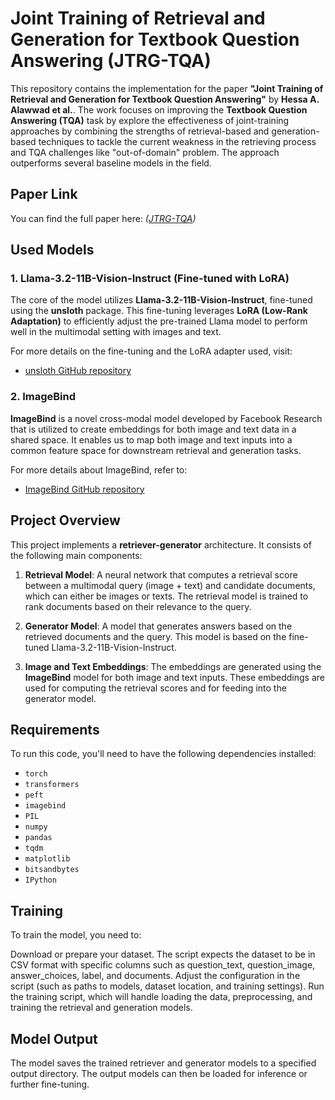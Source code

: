 # Joint Training of Retrieval and Generation for Textbook Question Answering (JTRG-TQA)

This repository contains the implementation for the paper **"Joint Training of Retrieval and Generation for Textbook Question Answering"** by **Hessa A. Alawwad et al.**. The work focuses on improving the **Textbook Question Answering (TQA)** task by explore the effectiveness of joint-training approaches by combining the strengths of retrieval-based and generation-based techniques to tackle the current weakness in the retrieving process and TQA challenges like "out-of-domain" problem. The approach outperforms several baseline models in the field.

## Paper Link

You can find the full paper here: 
*([JTRG-TQA](TBA))*

## Used Models

### 1. **Llama-3.2-11B-Vision-Instruct (Fine-tuned with LoRA)**
The core of the model utilizes **Llama-3.2-11B-Vision-Instruct**, fine-tuned using the **unsloth** package. This fine-tuning leverages **LoRA (Low-Rank Adaptation)** to efficiently adjust the pre-trained Llama model to perform well in the multimodal setting with images and text. 

For more details on the fine-tuning and the LoRA adapter used, visit:
- [unsloth GitHub repository](https://github.com/unslothai/unsloth)

### 2. **ImageBind**
**ImageBind** is a novel cross-modal model developed by Facebook Research that is utilized to create embeddings for both image and text data in a shared space. It enables us to map both image and text inputs into a common feature space for downstream retrieval and generation tasks.

For more details about ImageBind, refer to:
- [ImageBind GitHub repository](https://github.com/facebookresearch/ImageBind)

## Project Overview

This project implements a **retriever-generator** architecture. It consists of the following main components:

1. **Retrieval Model**: A neural network that computes a retrieval score between a multimodal query (image + text) and candidate documents, which can either be images or texts. The retrieval model is trained to rank documents based on their relevance to the query.
   
2. **Generator Model**: A model that generates answers based on the retrieved documents and the query. This model is based on the fine-tuned Llama-3.2-11B-Vision-Instruct.

3. **Image and Text Embeddings**: The embeddings are generated using the **ImageBind** model for both image and text inputs. These embeddings are used for computing the retrieval scores and for feeding into the generator model.

## Requirements

To run this code, you'll need to have the following dependencies installed:

- `torch`
- `transformers`
- `peft`
- `imagebind`
- `PIL`
- `numpy`
- `pandas`
- `tqdm`
- `matplotlib`
- `bitsandbytes`
- `IPython`

## Training
To train the model, you need to:

Download or prepare your dataset. 
The script expects the dataset to be in CSV format with specific columns such as question_text, question_image, answer_choices, label, and documents.
Adjust the configuration in the script (such as paths to models, dataset location, and training settings).
Run the training script, which will handle loading the data, preprocessing, and training the retrieval and generation models.

## Model Output
The model saves the trained retriever and generator models to a specified output directory. The output models can then be loaded for inference or further fine-tuning.

